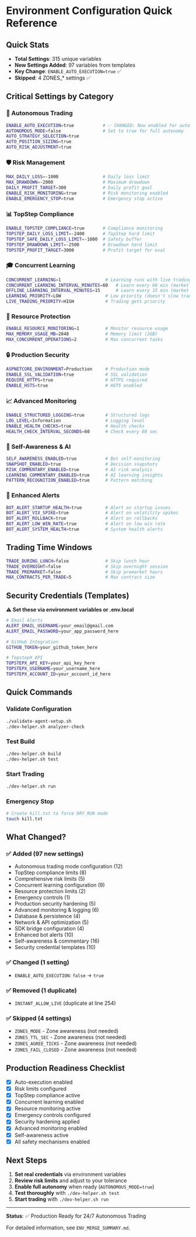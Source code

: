 # Environment Configuration Quick Reference

## Quick Stats
- **Total Settings**: 315 unique variables
- **New Settings Added**: 97 variables from templates
- **Key Change**: `ENABLE_AUTO_EXECUTION=true` ✅
- **Skipped**: 4 ZONES_* settings ✅

## Critical Settings by Category

### 🚀 Autonomous Trading
```bash
ENABLE_AUTO_EXECUTION=true           # ✅ CHANGED: Now enabled for autonomous trading
AUTONOMOUS_MODE=false                # Set to true for full autonomy
AUTO_STRATEGY_SELECTION=true
AUTO_POSITION_SIZING=true
AUTO_RISK_ADJUSTMENT=true
```

### 🛡️ Risk Management
```bash
MAX_DAILY_LOSS=-1000                 # Daily loss limit
MAX_DRAWDOWN=-2000                   # Maximum drawdown
DAILY_PROFIT_TARGET=300              # Daily profit goal
ENABLE_RISK_MONITORING=true          # Risk monitoring enabled
ENABLE_EMERGENCY_STOP=true           # Emergency stop active
```

### 📊 TopStep Compliance
```bash
ENABLE_TOPSTEP_COMPLIANCE=true       # Compliance monitoring
TOPSTEP_DAILY_LOSS_LIMIT=-2400       # TopStep hard limit
TOPSTEP_SAFE_DAILY_LOSS_LIMIT=-1000  # Safety buffer
TOPSTEP_DRAWDOWN_LIMIT=-2500         # Drawdown hard limit
TOPSTEP_PROFIT_TARGET=3000           # Profit target for eval
```

### 🎓 Concurrent Learning
```bash
CONCURRENT_LEARNING=1                 # Learning runs with live trading
CONCURRENT_LEARNING_INTERVAL_MINUTES=60   # Learn every 60 min (market open)
OFFLINE_LEARNING_INTERVAL_MINUTES=15      # Learn every 15 min (market closed)
LEARNING_PRIORITY=LOW                 # Low priority (doesn't slow trading)
LIVE_TRADING_PRIORITY=HIGH            # Trading gets priority
```

### 💾 Resource Protection
```bash
ENABLE_RESOURCE_MONITORING=1          # Monitor resource usage
MAX_MEMORY_USAGE_MB=2048              # Memory limit (2GB)
MAX_CONCURRENT_OPERATIONS=2           # Max concurrent tasks
```

### 🔒 Production Security
```bash
ASPNETCORE_ENVIRONMENT=Production     # Production mode
ENABLE_SSL_VALIDATION=true            # SSL validation
REQUIRE_HTTPS=true                    # HTTPS required
ENABLE_HSTS=true                      # HSTS enabled
```

### 📈 Advanced Monitoring
```bash
ENABLE_STRUCTURED_LOGGING=true        # Structured logs
LOG_LEVEL=Information                 # Logging level
ENABLE_HEALTH_CHECKS=true             # Health checks
HEALTH_CHECK_INTERVAL_SECONDS=60      # Check every 60 sec
```

### 🤖 Self-Awareness & AI
```bash
SELF_AWARENESS_ENABLED=true           # Bot self-monitoring
SNAPSHOT_ENABLED=true                 # Decision snapshots
RISK_COMMENTARY_ENABLED=true          # AI risk analysis
LEARNING_COMMENTARY_ENABLED=true      # AI learning insights
PATTERN_RECOGNITION_ENABLED=true      # Pattern matching
```

### 📧 Enhanced Alerts
```bash
BOT_ALERT_STARTUP_HEALTH=true         # Alert on startup issues
BOT_ALERT_VIX_SPIKE=true              # Alert on volatility spikes
BOT_ALERT_ROLLBACK=true               # Alert on rollbacks
BOT_ALERT_LOW_WIN_RATE=true           # Alert on low win rate
BOT_ALERT_SYSTEM_HEALTH=true          # System health alerts
```

## Trading Time Windows
```bash
TRADE_DURING_LUNCH=false              # Skip lunch hour
TRADE_OVERNIGHT=false                 # Skip overnight session
TRADE_PREMARKET=false                 # Skip premarket hours
MAX_CONTRACTS_PER_TRADE=5             # Max contract size
```

## Security Credentials (Templates)
⚠️ **Set these via environment variables or .env.local**

```bash
# Email Alerts
ALERT_EMAIL_USERNAME=your_email@gmail.com
ALERT_EMAIL_PASSWORD=your_app_password_here

# GitHub Integration
GITHUB_TOKEN=your_github_token_here

# TopstepX API
TOPSTEPX_API_KEY=your_api_key_here
TOPSTEPX_USERNAME=your_username_here
TOPSTEPX_ACCOUNT_ID=your_account_id_here
```

## Quick Commands

### Validate Configuration
```bash
./validate-agent-setup.sh
./dev-helper.sh analyzer-check
```

### Test Build
```bash
./dev-helper.sh build
./dev-helper.sh test
```

### Start Trading
```bash
./dev-helper.sh run
```

### Emergency Stop
```bash
# Create kill.txt to force DRY_RUN mode
touch kill.txt
```

## What Changed?

### ✅ Added (97 new settings)
- Autonomous trading mode configuration (12)
- TopStep compliance limits (8)
- Comprehensive risk limits (5)
- Concurrent learning configuration (9)
- Resource protection limits (2)
- Emergency controls (1)
- Production security hardening (5)
- Advanced monitoring & logging (6)
- Database & persistence (4)
- Network & API optimization (5)
- SDK bridge configuration (4)
- Enhanced bot alerts (10)
- Self-awareness & commentary (16)
- Security credential templates (10)

### ✅ Changed (1 setting)
- `ENABLE_AUTO_EXECUTION`: `false` → `true`

### ✅ Removed (1 duplicate)
- `INSTANT_ALLOW_LIVE` (duplicate at line 254)

### ✅ Skipped (4 settings)
- `ZONES_MODE` - Zone awareness (not needed)
- `ZONES_TTL_SEC` - Zone awareness (not needed)
- `ZONES_AGREE_TICKS` - Zone awareness (not needed)
- `ZONES_FAIL_CLOSED` - Zone awareness (not needed)

## Production Readiness Checklist

- [x] Auto-execution enabled
- [x] Risk limits configured
- [x] TopStep compliance active
- [x] Concurrent learning enabled
- [x] Resource monitoring active
- [x] Emergency controls configured
- [x] Security hardening applied
- [x] Advanced monitoring enabled
- [x] Self-awareness active
- [x] All safety mechanisms enabled

## Next Steps

1. **Set real credentials** via environment variables
2. **Review risk limits** and adjust to your tolerance
3. **Enable full autonomy** when ready (`AUTONOMOUS_MODE=true`)
4. **Test thoroughly** with `./dev-helper.sh test`
5. **Start trading** with `./dev-helper.sh run`

---

**Status**: ✅ Production Ready for 24/7 Autonomous Trading

For detailed information, see `ENV_MERGE_SUMMARY.md`.
